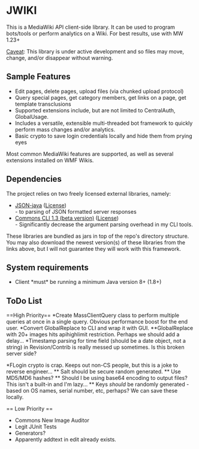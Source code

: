 JWIKI
=========

This is a MediaWiki API client-side library.  It can be used to program bots/tools or perform analytics on a Wiki.  For best results, use with MW 1.23+

<ins>Caveat</ins>: This library is under active development and so files may move, change, and/or disappear without warning.

<h2>Sample Features</h2>
<ul>
<li>Edit pages, delete pages, upload files (via chunked upload protocol)</li>
<li>Query special pages, get category members, get links on a page, get template transclusions</li>
<li>Supported extensions include, but are not limited to CentralAuth, GlobalUsage.</li>
<li>Includes a versatile, extensible multi-threaded bot framework to quickly perform mass changes and/or analytics.</li>
<li>Basic crypto to save login credentials locally and hide them from prying eyes</li>
</ul>
Most common MediaWiki features are supported, as well as several extensions installed on WMF Wikis.

<h2>Dependencies</h2>
The project relies on two freely licensed external libraries, namely:
<ul>
<li><a href="https://github.com/douglascrockford/JSON-java">JSON-java</a> (<a href="http://www.json.org/license.html">License</a>)</li> - to parsing of JSON formatted server responses
<li><a href="http://svn.apache.org/viewvc/commons/proper/cli/trunk/src/">Commons CLI 1.3 (beta version)</a> (<a href="http://www.apache.org/licenses/">License</a>)</li> - Significantly decrease the argument parsing overhead in my CLI tools.
</ul>
These libraries are bundled as jars in top of the repo's directory structure.  You may also download the newest version(s) of these libraries from the links above, but I will not guarantee they will work with this framework.

<h2>System requirements</h2>
<ul>
<li>Client *must* be running a minimum Java version 8+ (1.8+)</li>
</ul>

<h2>ToDo List</h2>
<p>==High Priority==
*Create MassClientQuery class to perform multiple queries at once in a single query.  Obvious performance boost for the end user.
*Convert GlobalReplace to CLI and wrap it with GUI.
**GlobalReplace with 20+ images hits apihighlimit restriction.  Perhaps we should add a delay...</li>
*Timestamp parsing for time field (should be a date object, not a string) in Revision/Contrib is really messed up sometimes.  Is this broken server side?

*FLogin crypto is crap.  Keeps out non-CS people, but this is a joke to reverse engineer... 
** Salt should be secure random generated.
** Use MD5/MD6 hashes?
** Should I be using base64 encoding to output files?  This isn't a built-in and I'm lazy...
** Keys *should* be randomly generated - based on OS names, serial number, etc, perhaps?  We can save these locally.

== Low Priority ==
* Commons New Image Auditor
* Legit JUnit Tests
* Generators?
* Apparently addtext in edit already exists. </p>
